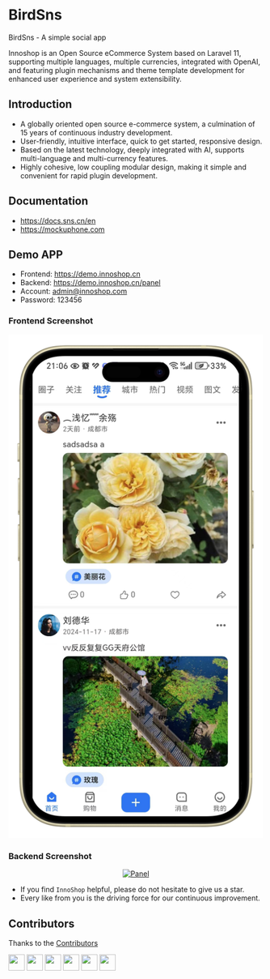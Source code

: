 

# BirdSns
BirdSns - A simple social app

Innoshop is an Open Source eCommerce System based on Laravel 11, supporting multiple languages, multiple currencies, integrated with OpenAI, and featuring plugin mechanisms and theme template development for enhanced user experience and system extensibility.

## Introduction
- A globally oriented open source e-commerce system, a culmination of 15 years of continuous industry development.
- User-friendly, intuitive interface, quick to get started, responsive design.
- Based on the latest technology, deeply integrated with AI, supports multi-language and multi-currency features.
- Highly cohesive, low coupling modular design, making it simple and convenient for rapid plugin development.

## Documentation
- https://docs.sns.cn/en
- https://mockuphone.com

## Demo APP
- Frontend: https://demo.innoshop.cn
- Backend: https://demo.innoshop.cn/panel
- Account: admin@innoshop.com
- Password: 123456

### Frontend Screenshot
<p align="center">
    <a href="https://www.innoshop.cn"  target="_blank">
        <img src="https://github.com/unicornB/birdsns/blob/github_master/images/1-portrait.png?raw=true"  alt="Front">
    </a>
</p>

### Backend Screenshot
<p align="center">
    <a href="https://www.innoshop.com"  target="_blank">
        <img src="https://www.innoshop.cn/images/readme/panel.jpg?v"  alt="Panel">
    </a>
</p>

- If you find `InnoShop` helpful, please do not hesitate to give us a star.
- Every like from you is the driving force for our continuous improvement.

## Contributors

Thanks to the [Contributors](https://github.com/innocommerce/innoshop/graphs/contributors)

<a href="https://github.com/yushine"><img class="avatar-img" width="32px" height="32px" src="https://github.com/yushine.png"/></a>
<a href="https://github.com/liuweixxx"><img class="avatar-img" width="32px" height="32px" src="https://github.com/liuweixxx.png"/></a>
<a href="https://github.com/qxsclass"><img class="avatar-img" width="32px" height="32px" src="https://github.com/qxsclass.png"/></a>
<a href="https://github.com/NeftaliYagua"><img class="avatar-img" width="32px" height="32px" src="https://github.com/NeftaliYagua.png"/></a>
<a href="https://github.com/lunan689"><img class="avatar-img" width="32px" height="32px" src="https://github.com/lunan689.png"/></a>
<a href="https://github.com/LOLU66"><img class="avatar-img" width="32px" height="32px" src="https://github.com/LOLU66.png"/></a>